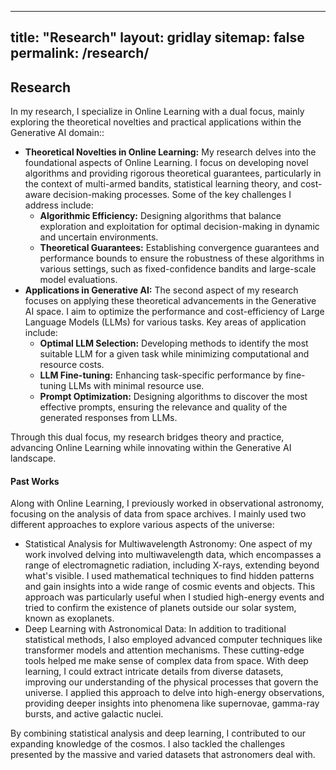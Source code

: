 
---
title: "Research"
layout: gridlay
sitemap: false
permalink: /research/
---

<style>
img{
  border-radius: 10px;
}
.col-md-3 {
  margin-top:10px;
  margin-bottom:10px;
  padding:0px;
  display:block;
  overflow:hidden;
  text-align:center;
  display: table-cell;
  background: white;
  border-radius: 20px;
  height: auto;
}
iframe {
  margin:0;
  padding:0;
  width: 175px;
  display: inline;
  vertical-align: middle;
}
</style>

## Research

<div class="jumbotron">
<div class="col-md-12 col-sm-12">

In my research, I specialize in Online Learning with a dual focus, mainly exploring the theoretical novelties and practical applications within the Generative AI domain::

<ul>
<li><strong>Theoretical Novelties in Online Learning:</strong>
My research delves into the foundational aspects of Online Learning. I focus on developing novel algorithms and providing rigorous theoretical guarantees, particularly in the context of multi-armed bandits, statistical learning theory, and cost-aware decision-making processes. Some of the key challenges I address include:
<ul>
  <li><strong>Algorithmic Efficiency:</strong> Designing algorithms that balance exploration and exploitation for optimal decision-making in dynamic and uncertain environments.</li>
  <li><strong>Theoretical Guarantees:</strong> Establishing convergence guarantees and performance bounds to ensure the robustness of these algorithms in various settings, such as fixed-confidence bandits and large-scale model evaluations.</li>
</ul>
</li>

<li><strong>Applications in Generative AI:</strong>
The second aspect of my research focuses on applying these theoretical advancements in the Generative AI space. I aim to optimize the performance and cost-efficiency of Large Language Models (LLMs) for various tasks. Key areas of application include:
<ul>
  <li><strong>Optimal LLM Selection:</strong> Developing methods to identify the most suitable LLM for a given task while minimizing computational and resource costs.</li>
  <li><strong>LLM Fine-tuning:</strong> Enhancing task-specific performance by fine-tuning LLMs with minimal resource use.</li>
  <li><strong>Prompt Optimization:</strong> Designing algorithms to discover the most effective prompts, ensuring the relevance and quality of the generated responses from LLMs.</li>
</ul>
</li>
</ul>

Through this dual focus, my research bridges theory and practice, advancing Online Learning while innovating within the Generative AI landscape.


<h4>Past Works</h4>
Along with Online Learning, I previously worked in observational astronomy, focusing on the analysis of data from space archives. I mainly used two different approaches to explore various aspects of the universe:
<ul>
<li>Statistical Analysis for Multiwavelength Astronomy:
One aspect of my work involved delving into multiwavelength data, which encompasses a range of electromagnetic radiation, including X-rays, extending beyond what's visible. I used mathematical techniques to find hidden patterns and gain insights into a wide range of cosmic events and objects. This approach was particularly useful when I studied high-energy events and tried to confirm the existence of planets outside our solar system, known as exoplanets.
</li>
<li>Deep Learning with Astronomical Data: In addition to traditional statistical methods, I also employed advanced computer techniques like transformer models and attention mechanisms. These cutting-edge tools helped me make sense of complex data from space. With deep learning, I could extract intricate details from diverse datasets, improving our understanding of the physical processes that govern the universe. I applied this approach to delve into high-energy observations, providing deeper insights into phenomena like supernovae, gamma-ray bursts, and active galactic nuclei.
</li>
</ul>
By combining statistical analysis and deep learning, I contributed to our expanding knowledge of the cosmos. I also tackled the challenges presented by the massive and varied datasets that astronomers deal with.


</div>
</div>
